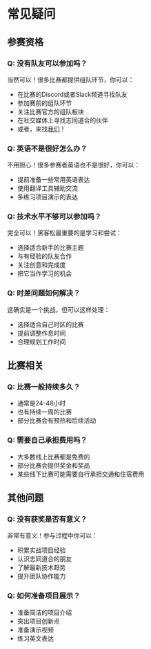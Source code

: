 # 常见疑问

## 参赛资格

### Q: 没有队友可以参加吗？
当然可以！很多比赛都提供组队环节，你可以：

- 在比赛的Discord或者Slack频道寻找队友
- 参加赛前的组队环节
- 关注比赛官方的组队板块
- 在社交媒体上寻找志同道合的伙伴
- 或者，来找[我们](https://www.gigacafe.org)！

### Q: 英语不是很好怎么办？
不用担心！很多参赛者英语也不是很好，你可以：

- 提前准备一些常用英语表达
- 使用翻译工具辅助交流
- 多练习项目演示的表达

### Q: 技术水平不够可以参加吗？
完全可以！黑客松最重要的是学习和尝试：

- 选择适合新手的比赛主题
- 与有经验的队友合作
- 关注创意和完成度
- 把它当作学习的机会

### Q: 时差问题如何解决？
这确实是一个挑战，但可以这样处理：

- 选择适合自己时区的比赛
- 提前调整作息时间
- 合理规划工作时间

## 比赛相关

### Q: 比赛一般持续多久？
- 通常是24-48小时
- 也有持续一周的比赛
- 部分比赛会有预热和后续活动

### Q: 需要自己承担费用吗？
- 大多数线上比赛都是免费的
- 部分比赛会提供奖金和奖品
- 某些线下比赛可能需要自行承担交通和住宿费用

## 其他问题

### Q: 没有获奖是否有意义？
非常有意义！参与过程中你可以：

- 积累实战项目经验
- 认识志同道合的朋友
- 了解最新技术趋势
- 提升团队协作能力

### Q: 如何准备项目展示？
- 准备简洁的项目介绍
- 突出项目创新点
- 准备演示视频
- 练习英文表达 